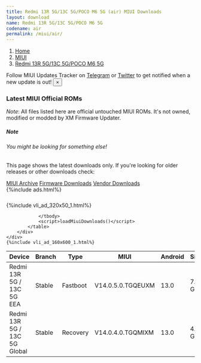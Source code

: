 ```yaml
---
title: Redmi 13R 5G/13C 5G/POCO M6 5G (air) MIUI Downloads
layout: download
name: Redmi 13R 5G/13C 5G/POCO M6 5G
codename: air
permalink: /miui/air/
---
```

<nav aria-label="breadcrumb">
    <ol class="breadcrumb">
        <li class="breadcrumb-item"><a href="/">Home</a></li>
        <li class="breadcrumb-item"><a href="/miui/">MIUI</a></li>
        <li class="breadcrumb-item active" aria-current="page"><a href="/miui/air/">Redmi 13R 5G/13C 5G/POCO M6 5G</a></li>
    </ol>
</nav>
<div class="alert alert-primary alert-dismissible fade show" role="alert">
    Follow MIUI Updates Tracker on <a href="https://t.me/MIUIUpdatesTracker" class="alert-link">Telegram</a>
     or <a href="https://twitter.com/MiFwUpdater" class="alert-link">Twitter</a> to get notified when a new update is out!
    <button type="button" class="close" data-dismiss="alert" aria-label="Close">
        <span aria-hidden="true">&times;</span>
    </button>
</div>

### Latest MIUI Official ROMs
*Note*: All files listed here are official untouched MIUI ROMs. It's not owned, modified or modded by XM Firmware Updater.
<div class="card">
  <div class="card-body">
    <h5 class="card-title">Note</h5>
    <h6 class="card-subtitle mb-2 text-muted">You might be looking for something else!</h6>
    <p class="card-text">This page shows the latest downloads only.
     If you're looking for older releases or other downloads check:</p>
    <a href="/archive/miui/air/" class="card-link">MIUI Archive</a>
    <a href="/firmware/air/" class="card-link">Firmware Downloads</a>
    <a href="/vendor/air/" class="card-link">Vendor Downloads</a>
  </div>
</div>
{%include ads.html%}
<div class="row justify-content-center">
    <div class="col-10">
        <div class="table-responsive-md" style="margin-top: 25px;">
            {%include vli_ad_320x50_1.html%}
            <table id="miui" class="display dt-responsive nowrap compact table table-striped table-hover table-sm">
                <thead class="thead-dark">
                    <tr>
                        <th data-ref="device">Device</th>
                        <th data-ref="branch">Branch</th>
                        <th data-ref="type">Type</th>
                        <th data-ref="miui">MIUI</th>
                        <th data-ref="android">Android</th>
                        <th data-ref="size">Size</th>
                        <th data-ref="size">Date</th>
                        <th data-ref="link">Link</th>
                    </tr>
                </thead>
                <tbody>
                <tr><td>Redmi 13R 5G / 13C 5G EEA</td><td>Stable</td><td>Fastboot</td><td>V14.0.5.0.TGQEUXM</td><td>13.0</td><td>7.1 GB</td><td>2024-06-22</td><td><a href="/miui/air/stable/V14.0.5.0.TGQEUXM/">Download</a></td></tr>
<tr><td>Redmi 13R 5G / 13C 5G Global</td><td>Stable</td><td>Recovery</td><td>V14.0.4.0.TGQMIXM</td><td>13.0</td><td>4.5 GB</td><td>2024-06-01</td><td><a href="/miui/air/stable/V14.0.4.0.TGQMIXM/">Download</a></td></tr>

                </tbody>
                <script>loadMiuiDownloads()</script>
            </table>
        </div>
    </div>
    {%include vli_ad_160x600_1.html%}
</div>
